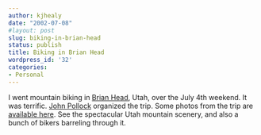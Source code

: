 ```yaml
---
author: kjhealy
date: "2002-07-08"
#layout: post
slug: biking-in-brian-head
status: publish
title: Biking in Brian Head
wordpress_id: '32'
categories:
- Personal
---
```


I went mountain biking in [Brian Head](http://www.brianhead.com/), Utah, over the July 4th weekend. It was terrific. [John Pollock](http://www.u.arizona.edu/~pollock) organized the trip. Some photos from the trip are [available here](http://www.sambabike.org/ftp/samba/Brian%20Head/index.html). See the spectacular Utah mountain scenery, and also a bunch of bikers barreling through it.
